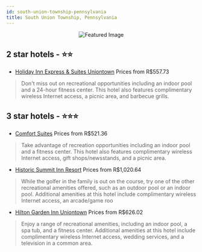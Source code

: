 ```yaml
---
id: south-union-township-pennsylvania
title: South Union Township, Pennsylvania
---
```


<center><img src="https://i.travelapi.com/hotels/9000000/8220000/8217200/8217126/85f437ee_z.jpg" alt="Featured Image" /></center>


##  2 star hotels - ⭐️⭐️

-    [Holiday Inn Express & Suites Uniontown](https://us.hurb.com/hotels/south-union-township/holiday-inn-express-suites-uniontown-JNP-JP630819?cmp=18055) Prices from R$557.73
   > Don't miss out on recreational opportunities including an indoor pool and a 24-hour fitness center. This hotel also features complimentary wireless Internet access, a picnic area, and barbecue grills.

##  3 star hotels - ⭐️⭐️⭐️

-    [Comfort Suites](https://us.hurb.com/hotels/south-union-township/comfort-suites-JNP-JP407149?cmp=18055) Prices from R$521.36
   > Take advantage of recreation opportunities including an indoor pool and a fitness center. This hotel also features complimentary wireless Internet access, gift shops/newsstands, and a picnic area.
-    [Historic Summit Inn Resort](https://us.hurb.com/hotels/south-union-township/historic-summit-inn-resort-JNP-JP917071?cmp=18055) Prices from R$1,020.64
   > While the golfer in the family is out on the course, try one of the other recreational amenities offered, such as an outdoor pool or an indoor pool. Additional amenities at this hotel include complimentary wireless Internet access, an arcade/game roo
-    [Hilton Garden Inn Uniontown](https://us.hurb.com/hotels/south-union-township/hilton-garden-inn-uniontown-JNP-JP097465?cmp=18055) Prices from R$626.02
   > Enjoy a range of recreational amenities, including an indoor pool, a spa tub, and a fitness center. Additional amenities at this hotel include complimentary wireless Internet access, wedding services, and a television in a common area.
